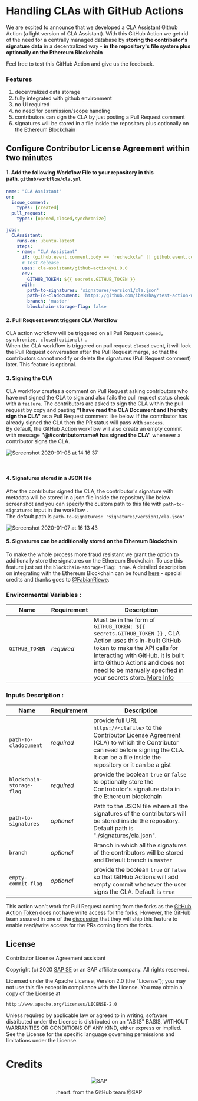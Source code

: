 # Handling CLAs with GitHub Actions

We are excited to announce that we developed a CLA Assistant Github Action (a light version of CLA Assistant). With this GitHub Action we get rid of the need for a centrally managed database by **storing the contributor's signature data** in a decentralized way - **in the repository's file system plus optionally on the Ethereum Blockchain**

Feel free to test this GitHub Action and give us the feedback. 

### Features
1. decentralized data storage
1. fully integrated with github environment 
1. no UI  required
1. no need for permission/scope handling
1. contributors can sign the CLA by just posting a Pull Request comment
1. signatures will be stored in a file inside the repository plus optionally on the Ethereum Blockchain

## Configure Contributor License Agreement within two minutes 

#### 1. Add the following Workflow File to your repository in this path`.github/workflow/cla.yml`

```yml
name: "CLA Assistant"
on:
  issue_comment:
    types: [created]
  pull_request:
    types: [opened,closed,synchronize]
    
jobs:
  CLAssistant:
    runs-on: ubuntu-latest
    steps:
    - name: "CLA Assistant"
      if: (github.event.comment.body == 'recheckcla' || github.event.comment.body == 'I have read the CLA Document and I hereby sign the CLA') || github.event_name == 'pull_request'
      # Test Release
      uses: cla-assistant/github-action@v1.0.0
      env: 
        GITHUB_TOKEN: ${{ secrets.GITHUB_TOKEN }}
      with: 
        path-to-signatures: 'signatures/version1/cla.json'
        path-To-cladocument: 'https://github.com/ibakshay/test-action-workflow/blob/master/cla.md'
        branch: 'master'
        blockchain-storage-flag: false
```

#### 2. Pull Request event triggers CLA Workflow

CLA action workflow will be triggered on all Pull Request `opened, synchronize, closed(optional) `. 
<br/> When the CLA workflow is triggered on pull request `closed` event, it will lock the Pull Request conversation after the Pull Request merge,  so that the contributors cannot modify or delete the signatures (Pull Request comment) later. This feature is optional. 

#### 3. Signing the CLA
CLA workflow  creates a comment on Pull Request asking contributors who have not signed the CLA to sign and also fails the pull request status check with a `failure`. The contributors are asked to sign the CLA within the pull request by copy and pasting **"I have read the CLA Document and I hereby sign the CLA"** as a Pull Request comment like below.
If the contributor has already signed the CLA then the PR status will pass with `success`. <br/> By default, the GitHub Action workflow will also create an empty commit with message  **"@#contributorname# has signed the CLA"** whenever a contributor signs the CLA. 

![Screenshot 2020-01-08 at 14 16 37](https://user-images.githubusercontent.com/33329946/71981019-c219c600-3221-11ea-874b-bb12107e77a9.png)

<br/>

#### 4. Signatures stored in a JSON file

After the contributor signed the CLA, the contributor's signature with metadata will be stored in a json file inside the repository like below screenshot and you can specify the custom path to this file with `path-to-signatures` input in the workflow . <br/> The default path is `path-to-signatures: 'signatures/version1/cla.json'`

![Screenshot 2020-01-07 at 16 13 43](https://user-images.githubusercontent.com/33329946/71905595-c33aec80-3168-11ea-8a08-c78f13cb0dcb.png)

#### 5. Signatures can be additionally stored on the Ethereum Blockchain

To make the whole process more fraud resistant we grant the option to additionally store the signatures on the Ethereum Blockchain. To use this feature just set the `blockchain-storage-flag: true`. A detailed description on integrating with the Ethereum Blockchain can be found [here](https://github.com/cla-assistant/blockchain-services) - special credits and thanks goes to [@FabianRiewe](https://github.com/fabianriewe).  




### Environmental Variables :


| Name                  | Requirement | Description |
| --------------------- | ----------- | ----------- |
| `GITHUB_TOKEN`        | _required_ | Must be in the form of `GITHUB_TOKEN: ${{ secrets.GITHUB_TOKEN }}`  ,  CLA Action uses this in-built GitHub token to make the API calls for interacting with GitHub. It is built into Github Actions and does not need to be manually specified in your secrets store. [More Info](https://help.github.com/en/actions/automating-your-workflow-with-github-actions/authenticating-with-the-github_token#about-the-github_token-secret)|

### Inputs Description :

| Name                  | Requirement | Description |
| --------------------- | ----------- | ----------- |
| `path-To-cladocument`     | _required_ |  provide full URL `https://<clafile>` to the Contributor License Agreement (CLA) to which the Contributor can read  before signing the CLA. It can be a file inside the repository or it can be a gist |
| `blockchain-storage-flag`     | _required_ |  provide the boolean `true` or `false` to optionally store the Controbutor's signature data in the Ethereum blockchain |
| `path-to-signatures`       | _optional_ |  Path to the JSON file where  all the signatures of the contributors will be stored inside the repository. Default path is  "./signatures/cla.json". |
| `branch`   | _optional_ |  Branch in which all the signatures of the contributors will be stored and Default branch is `master`  |
| `empty-commit-flag`   | _optional_ |  provide the boolean `true` or `false` so that GitHub Actions will add empty commit whenever the user signs the CLA. Default is `true`  |

This action won't work for Pull Request coming from the forks as the [GitHub Action Token](https://help.github.com/en/actions/automating-your-workflow-with-github-actions/authenticating-with-the-github_token) does not have write access for the forks, However, the GitHub team assured in one of the [discussion](https://github.community/t5/GitHub-Actions/Github-Workflow-not-running-from-pull-request-from-forked/m-p/32979#M1325) that they will ship this feature to enable read/write access for the PRs coming from the forks. 

## License

Contributor License Agreement assistant

Copyright (c) 2020 [SAP SE](http://www.sap.com) or an SAP affiliate company. All rights reserved.

Licensed under the Apache License, Version 2.0 (the "License");
you may not use this file except in compliance with the License.
You may obtain a copy of the License at

    http://www.apache.org/licenses/LICENSE-2.0

Unless required by applicable law or agreed to in writing, software
distributed under the License is distributed on an "AS IS" BASIS,
WITHOUT WARRANTIES OR CONDITIONS OF ANY KIND, either express or implied.
See the License for the specific language governing permissions and
limitations under the License.


Credits
=======

<p align="center">
    <img src="https://raw.githubusercontent.com/reviewninja/review.ninja/master/sap_logo.png" title="SAP" />
<p align="center">
:heart: from the GitHub team @SAP

